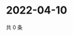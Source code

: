 # 2022-04-10

共 0 条

<!-- BEGIN WEIBO -->
<!-- 最后更新时间 Sun Apr 10 2022 04:13:27 GMT+0800 (China Standard Time) -->

<!-- END WEIBO -->
